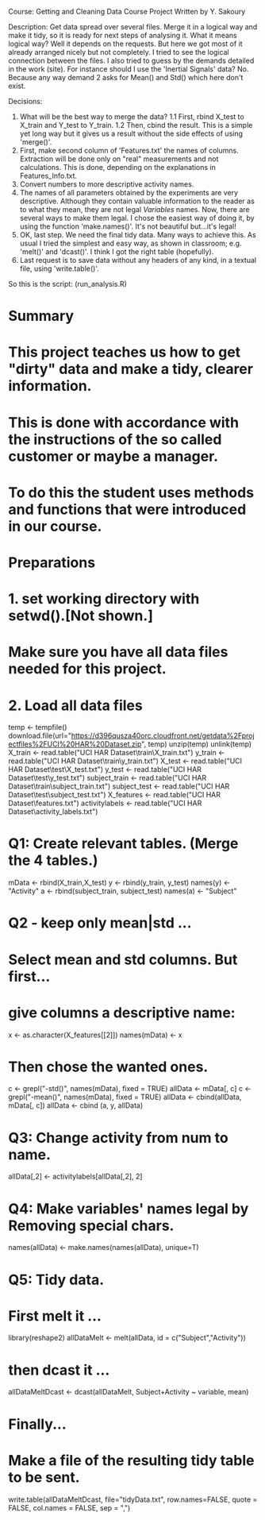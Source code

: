 Course: Getting and Cleaning Data
Course Project
Written by Y. Sakoury

Description:
Get data spread over several files.
Merge it in a logical way and make it tidy, so it is ready for next steps of analysing it.
What it means logical way? Well it depends on the requests.
But here we got most of it already arranged nicely but not completely.
I tried to see the logical connection between the files.
I also tried to guess by the demands detailed in the work (site).
For instance should I use the 'Inertial Signals' data? No.
Because any way demand 2 asks for Mean() and Std() which here don't exist.

Decisions:
1. What will be the best way to merge the data?
1.1 First, rbind X_test to X_train and Y_test to Y_train.
1.2 Then, cbind the result.
This is a simple yet long way but it gives us a result without the side effects of using 'merge()'. 
2. First, make second column of 'Features.txt' the names of columns. Extraction will be done only 
   on "real" measurements and not calculations. This is done, depending on the explanations in Features_Info.txt.
3. Convert numbers to more descriptive activity names.
4. The names of all parameters obtained by the experiments are very descriptive.
   Although they contain valuable information to the reader as to what they mean, they are not legal *Variables* names.
   Now, there are several ways to make them legal.
   I chose the easiest way of doing it, by using the function 'make.names()'. It's not beautiful but...it's legal!
5. OK, last step. We need the final tidy data. Many ways to achieve this.
   As usual I tried the simplest and easy way, as shown in classroom; e.g. 'melt()' and 'dcast()'.
   I think I got the right table (hopefully).
6. Last request is to save data without any headers of any kind, in a textual file, using 'write.table()'.

So this is the script: (run_analysis.R)
# Summary
# This project teaches us how to get "dirty" data and make a tidy, clearer information.
# This is done with accordance with the instructions of the so called customer or maybe a manager.
# To do this the student uses methods and functions that were introduced in our course.
#
# Preparations
# 1. set working directory with setwd().[Not shown.]
#   Make sure you have all data files needed for this project.
#
# 2. Load all data files
temp <- tempfile()
download.file(url="https://d396qusza40orc.cloudfront.net/getdata%2Fprojectfiles%2FUCI%20HAR%20Dataset.zip", temp)
unzip(temp)
unlink(temp)
X_train <- read.table("UCI HAR Dataset\\train\\X_train.txt")
y_train <- read.table("UCI HAR Dataset\\train\\y_train.txt")
X_test <- read.table("UCI HAR Dataset\\test\\X_test.txt")
y_test <- read.table("UCI HAR Dataset\\test\\y_test.txt")
subject_train <- read.table("UCI HAR Dataset\\train\\subject_train.txt")
subject_test <- read.table("UCI HAR Dataset\\test\\subject_test.txt")
X_features <- read.table("UCI HAR Dataset\\features.txt")
activitylabels <- read.table("UCI HAR Dataset\\activity_labels.txt")
#
# Q1: Create relevant tables. (Merge the 4 tables.)
mData <- rbind(X_train,X_test)
y <- rbind(y_train, y_test)
names(y) <- "Activity"
a <- rbind(subject_train, subject_test)
names(a) <- "Subject"
#
# Q2 - keep only mean|std ...
# Select mean and std columns. But first...
# give columns a descriptive name:
x <- as.character(X_features[[2]])
names(mData) <- x
# Then chose the wanted ones.
c <- grepl("-std()", names(mData), fixed = TRUE)
allData <- mData[, c]
c <- grepl("-mean()", names(mData), fixed = TRUE)
allData <- cbind(allData, mData[, c])
allData <- cbind (a, y, allData)
#
# Q3: Change activity from num to name.
allData[,2] <- activitylabels[allData[,2], 2]
#
# Q4: Make variables' names legal by Removing special chars.
names(allData) <- make.names(names(allData), unique=T)
#
# Q5: Tidy data.
# First melt it ...
library(reshape2)
allDataMelt <- melt(allData, id = c("Subject","Activity"))
# then dcast it ...
allDataMeltDcast <- dcast(allDataMelt, Subject+Activity ~ variable, mean)
# Finally...
# Make a file of the resulting tidy table to be sent.
write.table(allDataMeltDcast, file="tidyData.txt", row.names=FALSE, quote = FALSE, col.names = FALSE, sep = ",")
